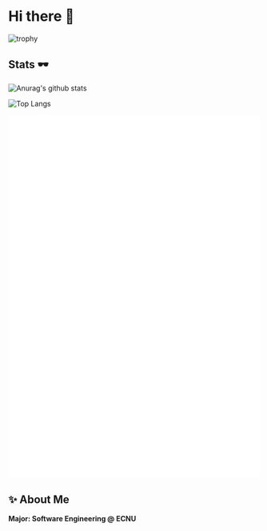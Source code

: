 # Hi there 👋

<!--
**Term-inator/Term-inator** is a ✨ _special_ ✨ repository because its `README.md` (this file) appears on your GitHub profile.

Here are some ideas to get you started:

- 🔭 I’m currently working on ...
- 🌱 I’m currently learning ...
- 👯 I’m looking to collaborate on ...
- 🤔 I’m looking for help with ...
- 💬 Ask me about ...
- 📫 How to reach me: ...
- 😄 Pronouns: ...
- ⚡ Fun fact: ...
-->


![trophy](https://github-profile-trophy.vercel.app/?username=Term-inator&no-frame=true&column=4&margin-w=36&margin-h=12)


## Stats 🕶 
![Anurag's github stats](https://github-readme-stats.vercel.app/api?username=Term-inator&show_icons=true)

![Top Langs](https://github-readme-stats.vercel.app/api/top-langs/?username=Term-inator)



![Metrics](https://github.com/Term-inator/Term-inator/blob/main/assets/github-metrics.svg)


## ✨ About Me
**Major: Software Engineering @ ECNU**  

